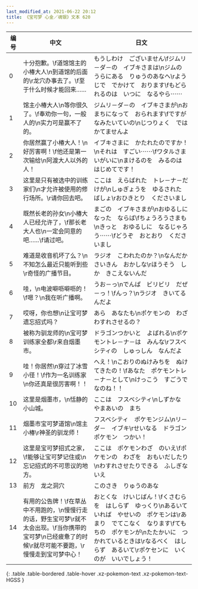 ```yaml
---
last_modified_at: 2021-06-22 20:12
title: 《宝可梦 心金／魂银》文本 620
---
```

| 编号 | 中文 | 日文 |
| ---- | ---- | ---- |
| 0 | 十分抱歉。\f道馆馆主的小椿大人\n到道馆的后面的\r龙穴办事去了。\f至于什么时候才能回来…… | もうしわけ　ございません\fジムリ－ダ－の　イブキさまは\nジムの　うらにある　りゅうのあなへ\rようじで　でかけて　おります\fもどられるのは　いつに　なるやら⋯⋯ |
| 1 | 馆主小椿大人\n等你很久了。\f奉劝你一句，一般人的\n实力可是赢不了的。 | ジムリ－ダ－の　イブキさまが\nおまちになって　おられます\fですが　なみたいていの\nじつりょく　では　かてませんよ |
| 2 | 你居然赢了小椿大人！\n好厉害啊！\f他还是第一次输给\n阿渡大人以外的人！ | イブキさまに　かたれたのですか！\nそれは　すごい⋯⋯\fワタルさま　いがいに\nまけるのを　みるのは　はじめてです！ |
| 3 | 这里是只有被选中的训练家们\n才允许被使用的修行场所。\r请你回去吧。 | ここは　えらばれた　トレ－ナ－だけが\nしゅぎょうを　ゆるされた　ばしょ\rおひきとり　くださいまし |
| 4 | 既然长老的孙女\n小椿大人已经允许了，\f那长老大人也\n一定会同意的吧……\f请过吧。 | まごの　イブキさまが\nおゆるしに　なった　ならば\fちょうろうさまも\nきっと　おゆるしに　なるじゃろう⋯⋯\fどうぞ　おとおり　くださいまし |
| 5 | 难道是收音机坏了么？\n不知怎么最近只能听到些\r奇怪的广播节目。 | ラジオ　こわれたのか？\nなんだか　さいきん　おかしな\rほうそう　しか　きこえないんだ |
| 6 | 哇，\n电波噼呖噼呖的！\f嗯？\n我在听广播啊。 | うお－っ\nでんぱ　ビリビリ　だぜ－っ！\fんっ？\nラジオ　きいてるんだよ |
| 7 | 哎呀，你也想\n让宝可梦遗忘招式吗？ | あら　あなたも\nポケモンの　わざ　わすれさせるの？ |
| 8 | 被称为驯龙师的\n宝可梦训练家全都\r来自烟墨市。 | ドラゴンつかいと　よばれる\nポケモントレ－ナ－は　みんな\rフスベシティの　しゅっしん　なんだよ |
| 9 | 哇！你居然\n穿过了冰雪小径！\f作为一名训练家\n你还真是很厉害啊！！ | へえ！\nこおりのぬけみちを　ぬけてきたの！\fあなた　ポケモントレ－ナ－として\nけっこう　すごうで　なのね！！ |
| 10 | 这里是烟墨市，\n恬静的小山城。 | ここは　フスベシティ\nしずかな　やまあいの　まち |
| 11 | 烟墨市宝可梦道馆\n馆主　小椿\r神圣的驯龙师！ | フスベシティ　ポケモンジム\nリ－ダ－　イブキ\rせいなる　ドラゴンポケモン　つかい！ |
| 12 | 这里是宝可梦招式之家，\f能够让宝可梦记住或\n忘记招式的不可思议的地方。 | ここは　ポケモンわざ　のいえ\fポケモンの　わざを　おもいだしたり\nわすれさせたりできる　ふしぎないえ |
| 13 | 前方　龙之洞穴 | このさき　りゅうのあな |
| 14 | 有用的公告牌！\f在草丛中不用跑的，\n慢慢行走的话，野生宝可梦\r就不太会出现。\f当你携带的宝可梦\n已经疲惫了的时候\r就尽可能不要跑，\r慢慢走到宝可梦中心！ | おとくな　けいじばん！\fくさむらを　はしらず　ゆっくり\nあるいていれば　やせいの　ポケモンは\rあまり　でてこなく　なります\fてもちの　ポケモンが\nたたかいに　つかれているときは\rなるべく　はしらず　あるいて\rポケセンに　いくのが　いいでしょう！ |
{: .table .table-bordered .table-hover .xz-pokemon-text .xz-pokemon-text-HGSS }